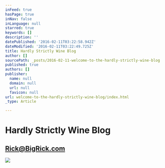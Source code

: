 ```yaml
---
inFeed: true
hasPage: true
inNav: false
inLanguage: null
starred: true
keywords: []
description: ''
datePublished: '2016-02-11T03:22:58.942Z'
dateModified: '2016-02-11T03:22:49.725Z'
title: Hardly Strictly Wine Blog
author: []
sourcePath: _posts/2016-02-11-welcome-to-the-hardly-strictly-wine-blog.md
published: true
authors: []
publisher:
  name: null
  domain: null
  url: null
  favicon: null
url: welcome-to-the-hardly-strictly-wine-blog/index.html
_type: Article

---
```

# Hardly Strictly Wine Blog

## Rick@BigRick.com
![](https://the-grid-user-content.s3-us-west-2.amazonaws.com/cb676a4f-4b94-42df-a02f-88d014d02522.jpg)